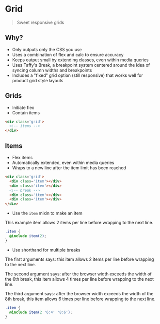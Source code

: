Grid
===

> Sweet responsive grids

## Why?
+ Only outputs only the CSS you use
+ Uses a combination of flex and calc to ensure accuracy
+ Keeps output small by extending classes, even within media queries
+ Uses Taffy's Break, a breakpoint system centered around the idea of syncing column widths and breakpoints
+ Includes a "fixed" grid option (still responsive) that works well for product grid style layouts

## Grids
+ Initiate flex
+ Contain items

```html
<div class='grid'>
  <!-- items -->
</div>
```

## Items
+ Flex items
+ Automatically extended, even within media queries
+ Wraps to a new line after the item limit has been reached

```html
<div class='grid'>
  <div class='item'></div>
  <div class='item'></div>
  <!-- break -->
  <div class='item'></div>
  <div class='item'></div>
</div>
```

+ Use the `item` mixin to make an item

This example item allows 2 items per line before wrapping to the next line.

```scss
.item {
  @include item(2);
}
```

+ Use shorthand for multiple breaks

The first arguments says: this item allows 2 items per line before wrapping to the next line.

The second argument says: after the browser width exceeds the width of the 6th break, this item allows 4 times per line before wrapping to the next line.

The third argument says: after the browser width exceeds the width of the 8th break, this item allows 6 times per line before wrapping to the next line.

```scss
.item {
  @include item(2 '6:4' '8:6');
}
```
